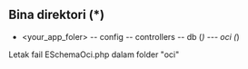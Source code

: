 ## Bina direktori (*)

- <your_app_foler>
-- config
-- controllers
-- db (*)
--- oci (*)

Letak fail ESchemaOci.php dalam folder "oci"